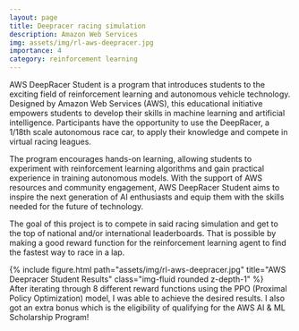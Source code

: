 ```yaml
---
layout: page
title: Deepracer racing simulation
description: Amazon Web Services
img: assets/img/rl-aws-deepracer.jpg
importance: 4
category: reinforcement learning
---
```


AWS DeepRacer Student is a program that introduces students to the exciting field of reinforcement learning and autonomous vehicle technology. Designed by Amazon Web Services (AWS), this educational initiative empowers students to develop their skills in machine learning and artificial intelligence. Participants have the opportunity to use the DeepRacer, a 1/18th scale autonomous race car, to apply their knowledge and compete in virtual racing leagues. 

The program encourages hands-on learning, allowing students to experiment with reinforcement learning algorithms and gain practical experience in training autonomous models. With the support of AWS resources and community engagement, AWS DeepRacer Student aims to inspire the next generation of AI enthusiasts and equip them with the skills needed for the future of technology.

The goal of this project is to compete in said racing simulation and get to the top of national and/or international leaderboards. That is possible by making a good reward function for the reinforcement learning agent to find the fastest way to race in a lap.

<div class="row justify-content-sm-center">
    <div class="col-sm mt-3 mt-md-0">
        {% include figure.html path="assets/img/rl-aws-deepracer.jpg" title="AWS Deepracer Student Results" class="img-fluid rounded z-depth-1" %}
    </div>
</div>
<div class="caption">
    After iterating through 8 different reward functions using the PPO (Proximal Policy Optimization) model, I was able to achieve the desired results. I also got an extra bonus which is the eligibility of qualifying for the AWS AI & ML Scholarship Program!
</div>

